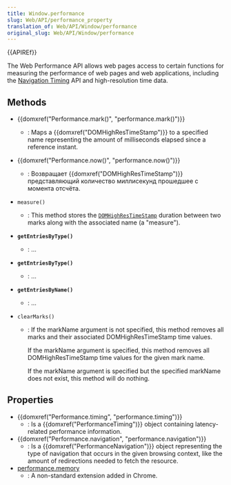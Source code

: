 ```yaml
---
title: Window.performance
slug: Web/API/performance_property
translation_of: Web/API/Window/performance
original_slug: Web/API/Window/performance
---
```

{{APIREf}}

The Web Performance API allows web pages access to certain functions for measuring the performance of web pages and web applications, including the [Navigation Timing](/ru/docs/Navigation_timing) API and high-resolution time data.

## Methods

- {{domxref("Performance.mark()", "performance.mark()")}}
  - : Maps a {{domxref("DOMHighResTimeStamp")}} to a specified name representing the amount of milliseconds elapsed since a reference instant.
- {{domxref("Performance.now()", "performance.now()")}}
  - : Возвращает {{domxref("DOMHighResTimeStamp")}} представляющий количество миллисекунд прошедшее с момента отсчёта.
- `measure()`
  - : This method stores the [`DOMHighResTimeStamp`](http://www.w3.org/TR/hr-time/#domhighrestimestamp) duration between two marks along with the associated name (a "measure").
- **`getEntriesByType()`**
  - : …
- **`getEntriesByType()`**
  - : …
- **`getEntriesByName()`**
  - : …
- `clearMarks()`

  - : If the markName argument is not specified, this method removes all marks and their associated DOMHighResTimeStamp time values.

    If the markName argument is specified, this method removes all DOMHighResTimeStamp time values for the given mark name.

    If the markName argument is specified but the specified markName does not exist, this method will do nothing.

## Properties

- {{domxref("Performance.timing", "performance.timing")}}
  - : Is a {{domxref("PerformanceTiming")}} object containing latency-related performance information.
- {{domxref("Performance.navigation", "performance.navigation")}}
  - : Is a {{domxref("PerformanceNavigation")}} object representing the type of navigation that occurs in the given browsing context, like the amount of redirections needed to fetch the resource.
- [performance.memory](https://docs.webplatform.org/wiki/apis/timing/properties/memory)
  - : A non-standard extension added in Chrome.
